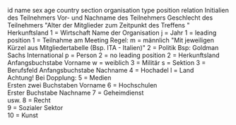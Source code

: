 id	name 	sex	age	country	section	organisation	type	position	relation
Initialien des Teilnehmers	Vor- und Nachname des Teilnehmers 	Geschlecht des Teilnehmers 	"Alter der Mitglieder zum Zeitpunkt 
des Treffens "	Herkunftsland 	1 = Wirtschaft 	Name der Organisation	j = Jahr  	1 = leading position	1 = Teilnahme am Meeting
Regel: 		m = männlich 		"Mit jeweiligen Kürzel aus Mitgliedertabelle 
(Bsp. ITA - Italien)"	2 = Politik	Bsp: Goldman Sachs International	p = Person 	2 = no leading position	2 = Herkunftsland
Anfangsbuchstabe Vorname		w = weiblich 			3 = Militär		s = Sektion		3 = Berufsfeld
Anfangsbuchstabe Nachname					4 = Hochadel		l = Land		
Achtung! Bei Dopplung:					5 = Medien				
Ersten zwei Buchstaben Vorname					6 = Hochschulen 				
Erster Buchstabe Nachname					7 = Geheimdienst				
usw.					8 = Recht				
					9 = Sozialer Sektor				
					10 = Kunst				
